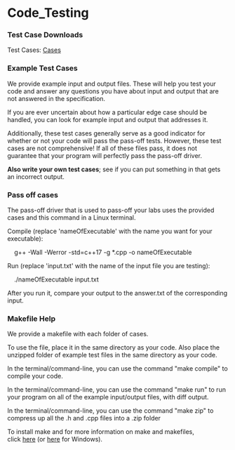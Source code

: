 # Code_Testing

### Test Case Downloads
Test Cases: [Cases](/Projects/cs236TestCases.zip)

### Example Test Cases

We provide example input and output files. These will help you test your code and answer any questions you have about input and output that are not answered in the specification. 

If you are ever uncertain about how a particular edge case should be handled, you can look for example input and output that addresses it. 

Additionally, these test cases generally serve as a good indicator for whether or not your code will pass the pass-off tests. However, these test cases are not comprehensive! If all of these files pass, it does not guarantee that your program will perfectly pass the pass-off driver. 

**Also write your own test cases**; see if you can put something in that gets an incorrect output.

### Pass off cases

The pass-off driver that is used to pass-off your labs uses the provided cases and this command in a Linux terminal.

Compile (replace 'nameOfExecutable' with the name you want for your executable):

    g++ -Wall -Werror -std=c++17 -g *.cpp -o nameOfExecutable

Run (replace 'input.txt' with the name of the input file you are testing):

    ./nameOfExecutable input.txt

After you run it, compare your output to the answer.txt of the corresponding input.


### Makefile Help

We provide a makefile with each folder of cases. 
  
To use the file, place it in the same directory as your code. Also place the unzipped folder of example test files in the same directory as your code.  

In the terminal/command-line, you can use the command "make compile" to compile your code.  

In the terminal/command-line, you can use the command "make run" to run your program on all of the example input/output files, with diff output.  

In the terminal/command-line, you can use the command "make zip" to compress up all the .h and .cpp files into a .zip folder

To install make and for more information on make and makefiles, click [here](https://www.gnu.org/software/make/) (or [here](http://gnuwin32.sourceforge.net/packages/make.htm) for Windows).
